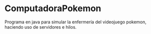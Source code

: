 # ComputadoraPokemon
Programa en java para simular la enfermería del videojuego pokemon, haciendo uso de servidores e hilos.
